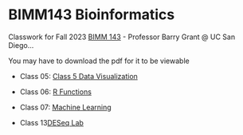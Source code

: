 # BIMM143 Bioinformatics
Classwork for Fall 2023 [BIMM 143](https://bioboot.github.io/bimm143_F23/) - Professor Barry Grant @ UC San Diego...

You may have to download the pdf for it to be viewable 

- Class 05: [Class 5 Data Visualization](https://github.com/ajcheng1/BIMM143/blob/main/Week%203/class05/Class05.md) 

- Class 06: [R Functions](https://github.com/ajcheng1/BIMM143/blob/ce69f9bfee2e6f00ed30feb24f2fc267117c403b/Lab%20Class6%20(R%20Functions)/Hw-Class-6-R-Functions.pdf)
  
- Class 07: [Machine Learning](https://github.com/ajcheng1/BIMM143/blob/main/Class07.md)

- Class 13[DESeq Lab](https://github.com/ajcheng1/BIMM143/blob/main/Week%207/Lab%20Class13%20(DESeq%20lab)/Lab%20Class13%20(DESeq%20lab).md)


